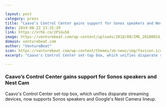 ```yaml
---

layout: post
category: press
title: "Caavo’s Control Center gains support for Sonos speakers and Nest Cam"
date: 2019-08-22 13:31:29
link: https://vrhk.co/2PiGuS6
image: https://venturebeat.com/wp-content/uploads/2018/09/IMG_20180914_235107.jpg?w=1200&strip=all
domain: venturebeat.com
author: "VentureBeat"
icon: https://venturebeat.com/wp-content/themes/vb-news/img/favicon.ico
excerpt: "Caavo's Control Center set-top box, which unifies disparate streaming devices, now supports Sonos speakers and Google's Nest Camera lineup."

---
```


### Caavo’s Control Center gains support for Sonos speakers and Nest Cam

Caavo's Control Center set-top box, which unifies disparate streaming devices, now supports Sonos speakers and Google's Nest Camera lineup.